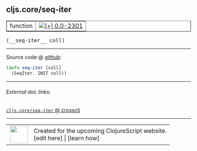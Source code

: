 ## cljs.core/seq-iter



 <table border="1">
<tr>
<td>function</td>
<td><a href="https://github.com/cljsinfo/cljs-api-docs/tree/0.0-2301"><img valign="middle" alt="[+] 0.0-2301" title="Added in 0.0-2301" src="https://img.shields.io/badge/+-0.0--2301-lightgrey.svg"></a> </td>
</tr>
</table>


 <samp>
(__seq-iter__ coll)<br>
</samp>

---







Source code @ [github](https://github.com/clojure/clojurescript/blob/r2356/src/cljs/cljs/core.cljs#L2943-L2944):

```clj
(defn seq-iter [coll]
  (SeqIter. INIT coll))
```

<!--
Repo - tag - source tree - lines:

 <pre>
clojurescript @ r2356
└── src
    └── cljs
        └── cljs
            └── <ins>[core.cljs:2943-2944](https://github.com/clojure/clojurescript/blob/r2356/src/cljs/cljs/core.cljs#L2943-L2944)</ins>
</pre>

-->

---



###### External doc links:

[`cljs.core/seq-iter` @ crossclj](http://crossclj.info/fun/cljs.core.cljs/seq-iter.html)<br>

---

 <table>
<tr><td>
<img valign="middle" align="right" width="48px" src="http://i.imgur.com/Hi20huC.png">
</td><td>
Created for the upcoming ClojureScript website.<br>
[edit here] | [learn how]
</td></tr></table>

[edit here]:https://github.com/cljsinfo/cljs-api-docs/blob/master/cljsdoc/cljs.core_seq-iter.cljsdoc
[learn how]:https://github.com/cljsinfo/cljs-api-docs/wiki/cljsdoc-files

<!--

This information was too distracting to show to readers, but I'll leave it
commented here since it is helpful to:

- pretty-print the data used to generate this document
- and show how to retrieve that data



The API data for this symbol:

```clj
{:ns "cljs.core",
 :name "seq-iter",
 :type "function",
 :signature ["[coll]"],
 :source {:code "(defn seq-iter [coll]\n  (SeqIter. INIT coll))",
          :title "Source code",
          :repo "clojurescript",
          :tag "r2356",
          :filename "src/cljs/cljs/core.cljs",
          :lines [2943 2944]},
 :full-name "cljs.core/seq-iter",
 :full-name-encode "cljs.core_seq-iter",
 :history [["+" "0.0-2301"]]}

```

Retrieve the API data for this symbol:

```clj
;; from Clojure REPL
(require '[clojure.edn :as edn])
(-> (slurp "https://raw.githubusercontent.com/cljsinfo/cljs-api-docs/catalog/cljs-api.edn")
    (edn/read-string)
    (get-in [:symbols "cljs.core/seq-iter"]))
```

-->
